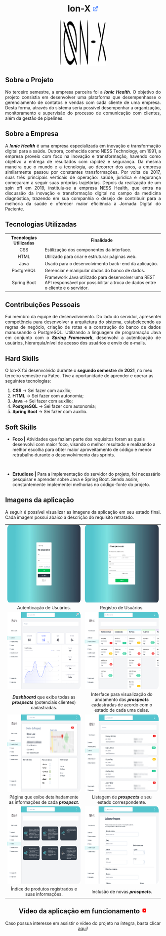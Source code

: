 <h1 align="center"><b>Ion-X <a href="https://github.com/ThomasPalma1/FatecAPI-03"><img src="/docs/assets/external-link.png"  width="19" height="19"></a>
</h1></b>

<p align="center"> 
   <img src="/docs/assets/ionx.svg" width="150" height="150">
</p>

## **Sobre o Projeto**

<p align="justify">No terceiro semestre, a empresa parceira foi a <b><i>Ionic Health</b></i>. O objetivo do projeto consistia em desenvolver uma plataforma que desempenhasse o gerenciamento de contatos e vendas com cada cliente de uma empresa. Desta forma, através do sistema seria possível desempenhar a organização, monitoramento e supervisão do processo de comunicação com clientes, além da gestão de pipelines.</p>

## **Sobre a Empresa**

<p align="justify">A <b><i>Ionic Health</b></i> é uma empresa especializada em inovação e transformação digital para a saúde. Outrora, conhecida como NESS Technology, em 1991, a empresa proveio com foco na inovação e transformação, havendo como objetivo a entrega de resultados com rapidez e segurança. Da mesma maneira que o mundo e a tecnologia, ao decorrer dos anos, a empresa similarmente passou por constantes transformações. Por volta de 2017, suas três principais verticais de operação: saúde, jurídica e segurança começaram a seguir suas próprias trajetórias. Depois da realização de um spin off em 2019, instituiu-se a empresa NESS Health, que entra na discussão da inovação e transformação digital no campo da medicina diagnóstica, trazendo em sua companhia o desejo de contribuir para a melhoria da saúde e oferecer maior eficiência à Jornada Digital do Paciente.</p>

## **Tecnologias Utilizadas**

<table>
    <tr>
        <th>Tecnologias Utilizadas</th>
        <th>Finalidade</th>
    </tr>
    <tr>
        <td align="center">CSS</td>
        <td align="justify">Estilização dos componentes da interface.</td>
    </tr>
    <tr>
        <td align="center">HTML</td>
        <td align="left">Utilizado para criar e estruturar páginas web.</td>
    </tr>
    <tr>
        <td align="center">Java</td>
        <td align="left">Usado para o desenvolvimento back-end da aplicação.</td>
    </tr>
    <tr>
        <td align="center">PostgreSQL</td>
        <td align="left">Gerenciar e manipular dados do banco de dados.</td>
    </tr>
    <tr>
        <td align="center">Spring Boot</td>
        <td align="left">Framework Java utilizado para desenvolver uma REST API responsável por possibilitar a troca de dados entre o cliente e o servidor.</td>

</table>

## **Contribuições Pessoais**

<p align="justify">Fui membro da equipe de desenvolvimento. Do lado do servidor, apresentei competência para desenvolver a arquitetura do sistema, estabelecendo as regras de negócio, criação de rotas e a construção do banco de dados manuseando o PostgreSQL. Utilizando a linguagem de programação Java em conjunto com o <b><i>Spring Framework</b></i>, desenvolvi a autenticação de usuários, hierarquia/nível de acesso dos usuários e envio de e-mails. </p>

## **Hard Skills**

O Ion-X foi desenvolvido durante o **segundo semestre** de **2021**, no meu terceiro semestre na Fatec. Tive a oportunidade de aprender e operar as seguintes tecnologias:

  1.  **CSS** &#8594; Sei fazer com auxílio;
  2.  **HTML** &#8594; Sei fazer com autonomia;
  3.  **Java** &#8594; Sei fazer com auxílio;
  4.  **PostgreSQL** &#8594; Sei fazer com autonomia;
  5.  **Spring Boot** &#8594; Sei fazer com auxílio.

## **Soft Skills**

* **Foco |** Atividades que faziam parte dos requisitos foram as quais desenvolvi com maior foco, visando o melhor resultado e realizando a melhor escolha para obter maior aproveitamento de código e menor retrabalho durante o desenvolvimento das sprints.

<br>

* **Estudioso |** Para a implementação do servidor do projeto, foi necessário pesquisar e aprender sobre Java e Spring Boot. Sendo assim, constantemente implementei melhorias no código-fonte do projeto.

## **Imagens da aplicação**

<p align="justify">A seguir é possível visualizar as imagens da aplicação em seu estado final. Cada imagem possui abaixo a descrição do requisito retratado.</p>

<table>
   <tr>
      <td width="455"><img src="/docs/FatecAPI-03/login_screen.png" width="450" height="250" /></td>
      <td width="455"><img src="/docs/FatecAPI-03/register_screen.png" width="450" height="250" /></td>
   </tr>
   <tr>
      <td align="center">Autenticação de Usuários.</td>
      <td align="center">Registro de Usuários.</td>
   </tr>
   <tr>
      <td><img src="/docs/FatecAPI-03/dashboard_screen.png" width="450" height="250"/></td>
      <td><img src="/docs/FatecAPI-03/registered-customers_screen.png" width="450" height="250" /></td>
   </tr>
   <tr>
      <td align="center"><b><i>Dashboard</b></i> que exibe todas as <b><i>prospects</b></i> (potenciais clientes) cadastradas.</td>
      <td align="center">Interface para visualização do andamento das <b><i>prospects</b></i> cadastradas de acordo com o estado de cada uma delas.</td>
   </tr>
   <tr>
      <td><img src="/docs/FatecAPI-03/clients-data_screen.png" width="450" height="250" /></td>
      <td><img src="/docs/FatecAPI-03/contacts_screen.png" width="450" height="250" /></td>
   </tr>
   <tr>
      <td align="center">Página que exibe detalhadamente as informações de cada <b><i>prospect</b></i>.</td>
      <td align="center">Listagem de <b><i>prospects</b></i> e seu estado correspondente.</td>
   </tr>
   <tr>
      <td><img src="/docs/FatecAPI-03/products_screen.png" width="450" height="250" /></td>
      <td><img src="/docs/FatecAPI-03/customer-registration_screen.png" width="450" height="250"/></td>
   </tr>
   <tr>
      <td align="center">Índice de produtos registrados e suas informações.</td>
      <td align="center">Inclusão de novas <b><i>prospects</b></i>.</td>
   </tr>
</table>

<h2 align="center">Vídeo da aplicação em funcionamento <img src="/docs/assets/youtube-icon.svg"  width="19" height="19"></h2>

<p align="center">Caso possua interesse em assistir o vídeo do projeto na íntegra, basta clicar <a href="https://youtu.be/Ocy-cQKJlPc">aqui</a>!